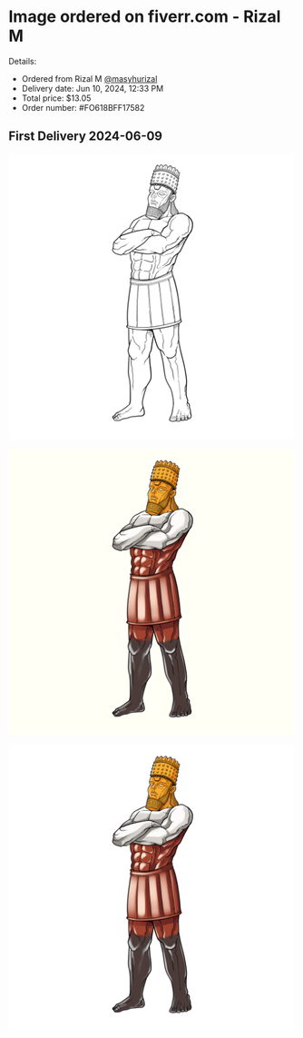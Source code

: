 # Image ordered on fiverr.com - Rizal M

Details:

- Ordered from Rizal M [@masyhurizal](https://www.fiverr.com/masyhurizal/)
- Delivery date: Jun 10, 2024, 12:33 PM
- Total price: $13.05
- Order number: #FO618BFF17582 

## First Delivery 2024-06-09

![PNG1](0D0898F5-F082-41EE-A3A9-799A5B343A46.png)

![PNG2](38DC6D46-54F4-4A2A-BD51-547466440C4C.png)

![PNG3](EE9C76B2-82AB-4497-AC7B-9620CE37B1AF.png)
